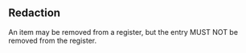 ## Redaction

An item may be removed from a register, but the entry MUST NOT be removed from the register.


